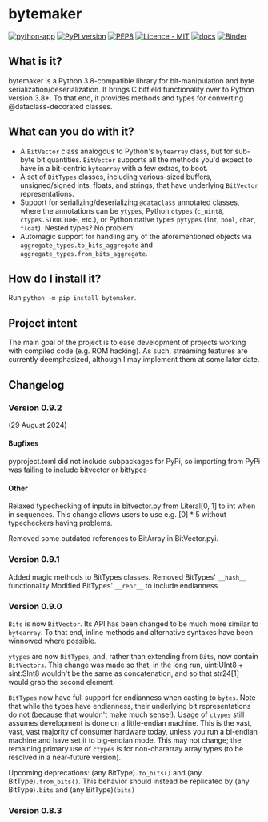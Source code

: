 # bytemaker
[![python-app](https://github.com/dem1995/bytemaker/actions/workflows/testing.yml/badge.svg)](https://github.com/dem1995/bytemaker/actions/workflows/testing.yml)
[![PyPI version](https://badge.fury.io/py/bytemaker.svg)](https://badge.fury.io/py/bytemaker)
[![PEP8](https://img.shields.io/badge/code%20style-pep8-orange.svg)](https://www.python.org/dev/peps/pep-0008/)
[![Licence - MIT](https://img.shields.io/badge/licence-MIT-750014)](https://github.com/dem1995/bytemaker/blob/main/LICENCE.md)
[![docs](https://readthedocs.org/projects/bytemaker/badge/?version=latest)](https://readthedocs.org/projects/bytemaker/)
[![Binder](https://mybinder.org/badge_logo.svg)](https://mybinder.org/v2/gh/dem1995/bytemaker/main?labpath=binder%2Fbinder.ipynb)

## What is it?
bytemaker is a Python 3.8-compatible library for bit-manipulation and byte serialization/deserialization. It brings C bitfield functionality over to Python version 3.8+. To that end, it provides methods and types for converting @dataclass-decorated classes.

## What can you do with it?
- A `BitVector` class analogous to Python's `bytearray` class, but for sub-byte bit quantities. `BitVector` supports all the methods you'd expect to have in a bit-centric `bytearray` with a few extras, to boot.
- A set of `BitTypes` classes, including various-sized buffers, unsigned/signed ints, floats, and strings, that have underlying `BitVector` representations.
- Support for serializing/deserializing `@dataclass` annotated classes, where the annotations can be `ytypes`, Python `ctypes` (`c_uint8`, `ctypes.STRUCTURE`, etc.), or Python native types `pytypes` (`int`, `bool`, `char`, `float`). Nested types? No problem!
- Automagic support for handling any of the aforementioned objects via `aggregate_types.to_bits_aggregate` and `aggregate_types.from_bits_aggregate`.

## How do I install it?
Run `python -m pip install bytemaker`.

## Project intent
The main goal of the project is to ease development of projects working with compiled code (e.g. ROM hacking). As such, streaming features are currently deemphasized, although I may implement them at some later date.

## Changelog
### Version 0.9.2
(29 August 2024)
#### Bugfixes
pyproject.toml did not include subpackages for PyPi, so importing from PyPi was failing to include bitvector or bittypes

#### Other
Relaxed typechecking of inputs in bitvector.py from Literal[0, 1] to int when in sequences.
This change allows users to use e.g. [0] * 5 without typecheckers having problems.

Removed some outdated references to BitArray in BitVector.pyi.

### Version 0.9.1
Added magic methods to BitTypes classes.
Removed BitTypes' `__hash__` functionality
Modified BitTypes' `__repr__` to include endianness

### Version 0.9.0
`Bits` is now `BitVector`. Its API has been changed to be much more similar to `bytearray`. To that end, inline methods and alternative syntaxes have been winnowed where possible.

`ytypes` are now `BitTypes`, and, rather than extending from `Bits`, now contain `BitVectors`. This change was made so that, in the long run, uint:UInt8 + sint:SInt8 wouldn't be the same as concatenation, and so that str24[1] would grab the second element.

`BitTypes` now have full support for endianness when casting to `bytes`. Note that while the types have endianness, their underlying bit representations do not (because that wouldn't make much sense!). Usage of `ctypes` still assumes development is done on a little-endian machine. This is the vast, vast, vast majority of consumer hardware today, unless you run a bi-endian machine and have set it to big-endian mode. This may not change; the remaining primary use of `ctypes` is for non-chararray array types (to be resolved in a near-future version).

Upcoming deprecations:
(any BitType)`.to_bits()` and (any BitType)`.from_bits()`. This behavior should instead be replicated by (any BitType)`.bits` and (any BitType)`(bits)`
### Version 0.8.3
